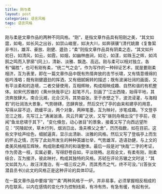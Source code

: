 ```yaml
---
title: 刚与柔
layout: post
categories: 语言风格
tags: 语言风格
---
```


刚与柔是文章作品的两种不同风格。“刚”，是指文章作品具有阳刚之美，“其文如霆，如电，如长风之出谷，如崇山峻崖，如决大川，如奔骐骥”(清代姚鼐《复鲁絜非书》)，雄浑、豪放、刚健、遒劲；“柔”则指文章作品具有阴柔之态，“其文如升初日，如清风，如云，如霞，如烟，如幽林曲涧，如沦，如漾，如珠玉之辉，如鸿鹄之鸣而入寥廓”(同上)，清新、淡雅、飘逸、高远。刚与柔可以相对独立，各有“偏胜”，也可有刚有柔，“统二气之会”。作为写作的一种辩证艺术，就是要刚柔相济，互为表里，即在一篇文章作品中既有热情奔放的击节长啸，又有情意缠绵的低吟浅唱；既有刚健遒劲的挥洒，又有细腻婉转的描述；既有波澜壮阔的画面，又有平淡柔和的造境，二者交替使用，互相辉映，构成相映成趣、自然和谐的有机整体。如宋代苏辙的《黄州快哉亭记》起笔不凡，刻画了“江出西陵，始得平地，其流奔放肆大。南合沅湘，北合汉沔，其势益张。至于赤壁之下，波流浸灌，与海相若”的壮阔浩大景象，气势磅礴，恣肆奔放，然后交代了亭的由来和建亭的用意，写得从容不迫，疏缓平淡，两个对象，两种笔墨，互为映衬，涉笔成趣。下文登亭览江之胜，先写江上“涛澜汹涌，风云开阖”之状，又写“昼则舟楫出没”于亭前，夜闻“鱼龙悲啸于其下”，“变化倏忽，动心骇目”的景象，接着又写了向西远望所见：“冈陵起伏，草木行列，烟消日出，渔夫樵父之舍”，历历指数，如在目前。这些文字绘声绘色，细腻逼真，显示出清新、淡雅的风格。然后又写了登临亭上而生的怀古之情，历写了此处所发生的种种英雄壮举，气势雄浑，造语劲健，与上文的柔美风格相互辉映，构成刚柔相济的和谐整体。最后一段是对“快哉”二字的考证，作为旁逸一枝，实属必要，写得舒卷自如，平淡晓畅。总观全文，有柔有刚，刚柔结合，互为接济，彼此映衬，构成其独特的风格。苏轼在评论苏辙之文时说：“其文如其为人，故汪洋澹泊，有一唱三叹之声，而其秀杰之气，终不可没。”(《答张文潜县丞书》)此文的风格正是这种评论的具体印证。

在一篇文章作品中要熔“刚”“柔”两种风格于一炉，并非易事，必须掌握相反相成的内在联系，以内在感情的变化作为控制线索，有冷有热，有急有缓，有起有伏。 